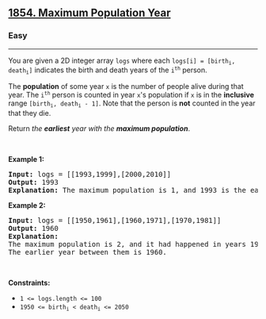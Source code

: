 <h2><a href="https://leetcode.com/problems/maximum-population-year/">1854. Maximum Population Year</a></h2><h3>Easy</h3><hr><div style="user-select: auto;"><p style="user-select: auto;">You are given a 2D integer array <code style="user-select: auto;">logs</code> where each <code style="user-select: auto;">logs[i] = [birth<sub style="user-select: auto;">i</sub>, death<sub style="user-select: auto;">i</sub>]</code> indicates the birth and death years of the <code style="user-select: auto;">i<sup style="user-select: auto;">th</sup></code> person.</p>

<p style="user-select: auto;">The <strong style="user-select: auto;">population</strong> of some year <code style="user-select: auto;">x</code> is the number of people alive during that year. The <code style="user-select: auto;">i<sup style="user-select: auto;">th</sup></code> person is counted in year <code style="user-select: auto;">x</code>'s population if <code style="user-select: auto;">x</code> is in the <strong style="user-select: auto;">inclusive</strong> range <code style="user-select: auto;">[birth<sub style="user-select: auto;">i</sub>, death<sub style="user-select: auto;">i</sub> - 1]</code>. Note that the person is <strong style="user-select: auto;">not</strong> counted in the year that they die.</p>

<p style="user-select: auto;">Return <em style="user-select: auto;">the <strong style="user-select: auto;">earliest</strong> year with the <strong style="user-select: auto;">maximum population</strong></em>.</p>

<p style="user-select: auto;">&nbsp;</p>
<p style="user-select: auto;"><strong style="user-select: auto;">Example 1:</strong></p>

<pre style="user-select: auto;"><strong style="user-select: auto;">Input:</strong> logs = [[1993,1999],[2000,2010]]
<strong style="user-select: auto;">Output:</strong> 1993
<strong style="user-select: auto;">Explanation:</strong> The maximum population is 1, and 1993 is the earliest year with this population.
</pre>

<p style="user-select: auto;"><strong style="user-select: auto;">Example 2:</strong></p>

<pre style="user-select: auto;"><strong style="user-select: auto;">Input:</strong> logs = [[1950,1961],[1960,1971],[1970,1981]]
<strong style="user-select: auto;">Output:</strong> 1960
<strong style="user-select: auto;">Explanation:</strong> 
The maximum population is 2, and it had happened in years 1960 and 1970.
The earlier year between them is 1960.</pre>

<p style="user-select: auto;">&nbsp;</p>
<p style="user-select: auto;"><strong style="user-select: auto;">Constraints:</strong></p>

<ul style="user-select: auto;">
	<li style="user-select: auto;"><code style="user-select: auto;">1 &lt;= logs.length &lt;= 100</code></li>
	<li style="user-select: auto;"><code style="user-select: auto;">1950 &lt;= birth<sub style="user-select: auto;">i</sub> &lt; death<sub style="user-select: auto;">i</sub> &lt;= 2050</code></li>
</ul>
</div>